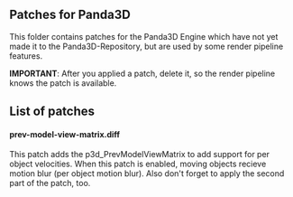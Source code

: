 
## Patches for Panda3D

This folder contains patches for the Panda3D Engine which have not yet made
it to the Panda3D-Repository, but are used by some render pipeline features.

**IMPORTANT**: After you applied a patch, delete it, so the render pipeline
knows the patch is available.

## List of patches

#### prev-model-view-matrix.diff

This patch adds the p3d_PrevModelViewMatrix to add support for per object
velocities. When this patch is enabled, moving objects recieve motion blur (per
object motion blur). Also don't forget to apply the second part of the patch, too.
